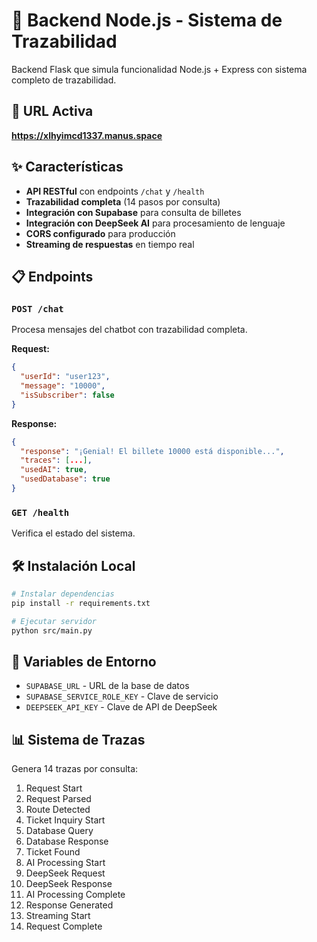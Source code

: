 # 🔧 Backend Node.js - Sistema de Trazabilidad

Backend Flask que simula funcionalidad Node.js + Express con sistema completo de trazabilidad.

## 🚀 URL Activa

**https://xlhyimcd1337.manus.space**

## ✨ Características

- **API RESTful** con endpoints `/chat` y `/health`
- **Trazabilidad completa** (14 pasos por consulta)
- **Integración con Supabase** para consulta de billetes
- **Integración con DeepSeek AI** para procesamiento de lenguaje
- **CORS configurado** para producción
- **Streaming de respuestas** en tiempo real

## 📋 Endpoints

### `POST /chat`
Procesa mensajes del chatbot con trazabilidad completa.

**Request:**
```json
{
  "userId": "user123",
  "message": "10000",
  "isSubscriber": false
}
```

**Response:**
```json
{
  "response": "¡Genial! El billete 10000 está disponible...",
  "traces": [...],
  "usedAI": true,
  "usedDatabase": true
}
```

### `GET /health`
Verifica el estado del sistema.

## 🛠️ Instalación Local

```bash
# Instalar dependencias
pip install -r requirements.txt

# Ejecutar servidor
python src/main.py
```

## 🔧 Variables de Entorno

- `SUPABASE_URL` - URL de la base de datos
- `SUPABASE_SERVICE_ROLE_KEY` - Clave de servicio
- `DEEPSEEK_API_KEY` - Clave de API de DeepSeek

## 📊 Sistema de Trazas

Genera 14 trazas por consulta:
1. Request Start
2. Request Parsed  
3. Route Detected
4. Ticket Inquiry Start
5. Database Query
6. Database Response
7. Ticket Found
8. AI Processing Start
9. DeepSeek Request
10. DeepSeek Response
11. AI Processing Complete
12. Response Generated
13. Streaming Start
14. Request Complete
